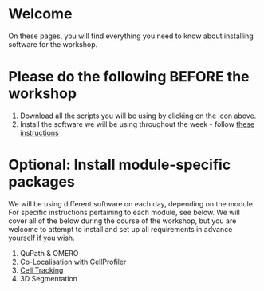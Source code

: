 # Welcome

On these pages, you will find everything you need to know about installing software for the workshop.

# Please do the following BEFORE the workshop

1. Download all the scripts you will be using by clicking on the icon above.
2. Install the software we will be using throughout the week - follow [these instructions](./Pages/Installation-Instructions.md)

# Optional: Install module-specific packages

We will be using different software on each day, depending on the module. For specific instructions pertaining to each module, see below. We will cover all of the below during the course of the workshop, but you are welcome to attempt to install and set up all requirements in advance yourself if you wish.
1. QuPath & OMERO
2. Co-Localisation with CellProfiler
3. [Cell Tracking](./Live-Cell-Imaging-And-Tracking/Live-Cell-Imaging-and-Tracking.md)
4. 3D Segmentation
